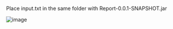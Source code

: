  Place input.txt in the same folder with Report-0.0.1-SNAPSHOT.jar 

![image](https://user-images.githubusercontent.com/58844762/154228753-011bf6af-bc00-4804-b3f6-b8d418b3ed2a.png)
